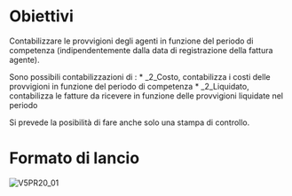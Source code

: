 # Obiettivi
Contabilizzare le provvigioni degli agenti in funzione del periodo di competenza (indipendentemente dalla data di registrazione della fattura agente).

Sono possibili contabilizzazioni di : 
 \* _2_Costo, contabilizza i costi delle provvigioni in funzione del periodo di competenza
 \* _2_Liquidato, contabilizza le fatture da ricevere in funzione delle provvigioni liquidate nel periodo

Si prevede la posibilità di fare anche solo una stampa di controllo.

# Formato di lancio
![V5PR20_01](https://doc.smeup.com/immagini/MBDOC_OGG-P_V5PR20/V5PR20_01.png)